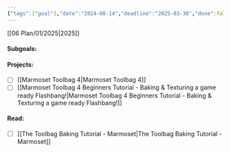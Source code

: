 ```yaml
---
{"tags":["goal"],"date":"2024-08-14","deadline":"2025-03-30","done":false,"cssclasses":["daily","page-cyan","Wednesday","page-cyan","Wednesday"],"dg-publish":true,"permalink":"/06-plan/05/02/marmoset-toolbag/","contentClasses":"daily page-cyan Wednesday page-cyan Wednesday","dgPassFrontmatter":true,"noteIcon":"","created":"2025-01-21T01:20:17.396+10:00","updated":"2025-01-21T16:22:09.619+10:00"}
---
```


[[06 Plan/01/2025\|2025]]
#### Subgoals:

#### Projects:
- [ ] [[Marmoset Toolbag 4\|Marmoset Toolbag 4]]
- [ ] [[Marmoset Toolbag 4 Beginners Tutorial - Baking & Texturing a game ready Flashbang!\|Marmoset Toolbag 4 Beginners Tutorial - Baking & Texturing a game ready Flashbang!]]

#### Read:
- [ ] [[The Toolbag Baking Tutorial - Marmoset\|The Toolbag Baking Tutorial - Marmoset]]
